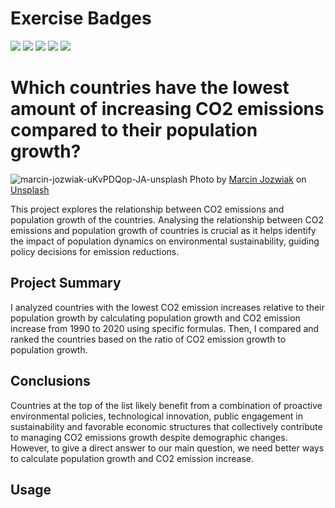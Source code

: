 # Exercise Badges

![](https://byob.yarr.is/berktunc1/made-template/score_ex1) ![](https://byob.yarr.is/berktunc1/made-template/score_ex2) ![](https://byob.yarr.is/berktunc1/made-template/score_ex3) ![](https://byob.yarr.is/berktunc1/made-template/score_ex4) ![](https://byob.yarr.is/berktunc1/made-template/score_ex5)

# Which countries have the lowest amount of increasing CO2 emissions compared to their population growth?
![marcin-jozwiak-uKvPDQop-JA-unsplash](https://github.com/berktunc1/made-template/assets/167681046/453c9114-6141-4958-ab09-ebcca09f5cde)
Photo by <a href="https://unsplash.com/@marcinjozwiak?utm_content=creditCopyText&utm_medium=referral&utm_source=unsplash">Marcin Jozwiak</a> on <a href="https://unsplash.com/photos/white-smoke-coming-out-from-building-uKvPDQop-JA?utm_content=creditCopyText&utm_medium=referral&utm_source=unsplash">Unsplash</a>
  
This project explores the relationship between CO2 emissions and population growth of the countries.
Analysing the relationship between CO2 emissions and population growth of countries is crucial as it
helps identify the impact of population dynamics on environmental sustainability, guiding policy
decisions for emission reductions.

## Project Summary
I analyzed countries with the lowest CO2 emission increases relative to their population growth by calculating population growth and CO2 emission increase from 1990 to 2020 using specific formulas. Then, I compared and ranked the countries based on the ratio of CO2 emission growth to population growth.

## Conclusions
Countries at the top of the list likely benefit from a combination of proactive environmental
policies, technological innovation, public engagement in sustainability and favorable economic
structures that collectively contribute to managing CO2 emissions growth despite demographic
changes. However, to give a direct answer to our main question, we need better ways to calculate
population growth and CO2 emission increase.

## Usage
